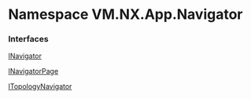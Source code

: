 # Namespace VM.NX.App.Navigator

### Interfaces

 [INavigator](VM.NX.App.Navigator.INavigator.md)

 [INavigatorPage](VM.NX.App.Navigator.INavigatorPage.md)

 [ITopologyNavigator](VM.NX.App.Navigator.ITopologyNavigator.md)


